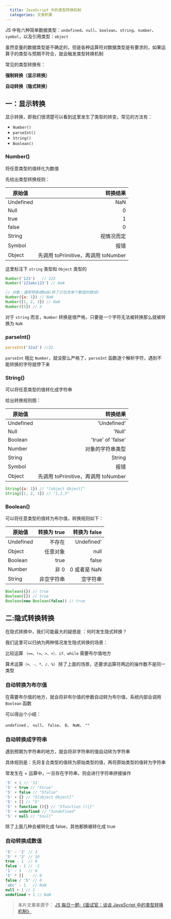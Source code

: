 ```yaml
---
  title: JavaScript 中的类型转换机制
  categories: 文章积累
---
```


JS 中有六种简单数据类型：`undefined`、`null`、`boolean`、`string`、`number`、`symbol`，以及引用类型：`object`

虽然变量的数据类型是不确定的，但是各种运算符对数据类型是有要求的，如果运算子的类型与预期不符合，就会触发类型转换机制

常见的类型转换有：


**强制转换（显示转换）**

**自动转换（隐式转换）**

## 一：显示转换

显示转换，即我们很清楚可以看到这里发生了类型的转变，常见的方法有：

* `Number()`
* `parseInt()`
* `String()`
* `Boolean()`

### Number()

将任意类型的值转化为数值

先给出类型转换规则：


| 原始值        | 转换结果  |
| ------------- | -----:|
| Undefined      |NaN|
| Null      |0|
| true      |1|
| false      |0|
| String      |视情况而定|
| Symbol      |报错|
| Object      |先调用 toPrimitive，再调用 toNumber|


这里标注下 `string` 类型和 `Object` 类型的
```js
Number('123')   // 123
Number('123abc123') // NaN

// 对象：通常转换成NaN(除了只包含单个数值的数组)
Number({a: 1}) // NaN
Number([1, 2, 3]) // NaN
Number([5]) // 5
```

对于 `string` 而言，`Number` 转换是很严格，只要是一个字符无法被转换那么就被转换为 `NaN`

### parseInt()

```js
parseInt('32a3') //32
```

`parseInt` 相比 `Number`，就没那么严格了，`parseInt` 函数逐个解析字符，遇到不能转换的字符就停下来

### String()

可以将任意类型的值转化成字符串

给出转换规则图：

| 原始值        | 转换结果  |
| ------------- | -----:|
| Undefined      |'Undefined'|
| Null      |'Null'|
| Boolean      |'true' of 'false'|
| Number      |对象的字符串类型|
| String      |String|
| Symbol      |报错|
| Object      |先调用 toPrimitive，再调用 toNumber|

```js
String({a: 1}) // "[object Object]"
String([1, 2, 3]) // "1,2,3"
```

### Boolean()

可以将任意类型的值转为布尔值，转换规则如下：

| 原始值        | 转换为 true |转换为 false  |
| ------------- | -----:|-----:|
| Undefined      |不存在|Undefined'|
| Object      |任意对象|null|
| Boolean      |true|false|
| Number      |非 0 |0 或者是 NaN|
| String      |非空字符串|空字符串|

```js
Boolean({}) // true
Boolean([]) // true
Boolean(new Boolean(false)) // true
```

## 二:隐式转换转换

在隐式转换中，我们可能最大的疑惑是 ：何时发生隐式转换？

我们这里可以归纳为两种情况发生隐式转换的场景：

比较运算 `（==、!=、>、<）、if、while` 需要布尔值地方

算术运算`（+、-、*、/、%）`
除了上面的场景，还要求运算符两边的操作数不是同一类型

### 自动转换为布尔值

在需要布尔值的地方，就会将非布尔值的参数自动转为布尔值，系统内部会调用 `Boolean` 函数

可以得出个小结：

`undefined` 、
`null`、
`false`、
`0`、
`NaN`、
`""`

### 自动转换成字符串

遇到预期为字符串的地方，就会将非字符串的值自动转为字符串

具体规则是：先将复合类型的值转为原始类型的值，再将原始类型的值转为字符串

常发生在 + 运算中，一旦存在字符串，则会进行字符串拼接操作

```js
'5' + 1 // '51'
'5' + true // "5true"
'5' + false // "5false"
'5' + {} // "5[object Object]"
'5' + [] // "5"
'5' + function (){} // "5function (){}"
'5' + undefined // "5undefined"
'5' + null // "5null"
```

除了上面几种会被转化成 false，其他都换被转化成 true

### 自动转换成数值

```js
'5' - '2' // 3
'5' * '2' // 10
true - 1  // 0
false - 1 // -1
'1' - 1   // 0
'5' * []    // 0
false / '5' // 0
'abc' - 1   // NaN
null + 1 // 1
undefined + 1 // NaN
```



> 本片文章来源于：
> [JS 每日一题:《面试官：谈谈 JavaScript 中的类型转换机制》](https://mp.weixin.qq.com/s/spyM5YEGV-UJBM7H7SryjQ)
>
